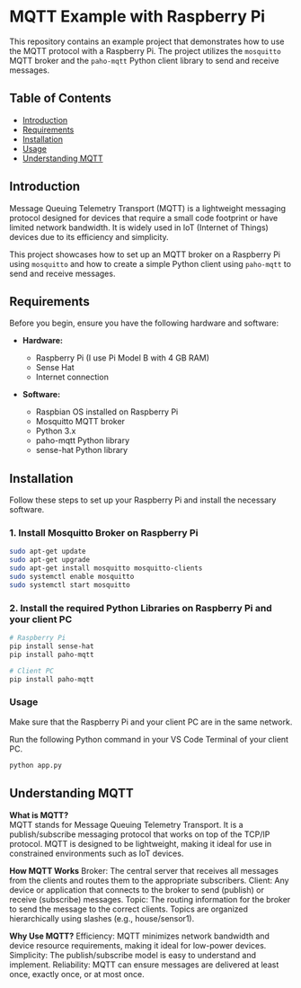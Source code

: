# MQTT Example with Raspberry Pi

This repository contains an example project that demonstrates how to use the MQTT protocol with a Raspberry Pi. The project utilizes the `mosquitto` MQTT broker and the `paho-mqtt` Python client library to send and receive messages.

## Table of Contents

- [Introduction](#introduction)
- [Requirements](#requirements)
- [Installation](#installation)
- [Usage](#usage)
- [Understanding MQTT](#understanding-mqtt)


## Introduction

Message Queuing Telemetry Transport (MQTT) is a lightweight messaging protocol designed for devices that require a small code footprint or have limited network bandwidth. It is widely used in IoT (Internet of Things) devices due to its efficiency and simplicity.

This project showcases how to set up an MQTT broker on a Raspberry Pi using `mosquitto` and how to create a simple Python client using `paho-mqtt` to send and receive messages.

## Requirements

Before you begin, ensure you have the following hardware and software:

- **Hardware:**
  - Raspberry Pi (I use Pi Model B with 4 GB RAM)
  - Sense Hat
  - Internet connection
  
- **Software:**
  - Raspbian OS installed on Raspberry Pi
  - Mosquitto MQTT broker
  - Python 3.x
  - paho-mqtt Python library
  - sense-hat Python library

## Installation

Follow these steps to set up your Raspberry Pi and install the necessary software.

### 1. Install Mosquitto Broker on Raspberry Pi

```bash
sudo apt-get update
sudo apt-get upgrade
sudo apt-get install mosquitto mosquitto-clients
sudo systemctl enable mosquitto
sudo systemctl start mosquitto
```

### 2. Install the required Python Libraries on Raspberry Pi and your client PC

```bash
# Raspberry Pi
pip install sense-hat
pip install paho-mqtt

# Client PC
pip install paho-mqtt
```

### Usage
Make sure that the Raspberry Pi and your client PC are in the same network.

Run the following Python command in your VS Code Terminal of your client PC.

```bash
python app.py
```

## Understanding MQTT

**What is MQTT?**  
MQTT stands for Message Queuing Telemetry Transport. It is a publish/subscribe messaging protocol that works on top of the TCP/IP protocol. MQTT is designed to be lightweight, making it ideal for use in constrained environments such as IoT devices.

**How MQTT Works**
Broker: The central server that receives all messages from the clients and routes them to the appropriate subscribers.
Client: Any device or application that connects to the broker to send (publish) or receive (subscribe) messages.
Topic: The routing information for the broker to send the message to the correct clients. Topics are organized hierarchically using slashes (e.g., house/sensor1).

**Why Use MQTT?** 
Efficiency: MQTT minimizes network bandwidth and device resource requirements, making it ideal for low-power devices.
Simplicity: The publish/subscribe model is easy to understand and implement.
Reliability: MQTT can ensure messages are delivered at least once, exactly once, or at most once.